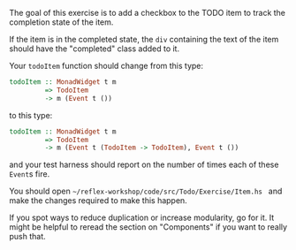 
The goal of this exercise is to add a checkbox to the TODO item to track the completion state of the item.

If the item is in the completed state, the `div` containing the text of the item should have the "completed" class added to it.

Your `todoItem` function should change from this type:
```haskell
todoItem :: MonadWidget t m
         => TodoItem
         -> m (Event t ())
```
to this type:
```haskell
todoItem :: MonadWidget t m
         => TodoItem
         -> m (Event t (TodoItem -> TodoItem), Event t ())
```
and your test harness should report on the number of times each of these `Event`s fire.

You should open
`~/reflex-workshop/code/src/Todo/Exercise/Item.hs `
and make the changes required to make this happen.

If you spot ways to reduce duplication or increase modularity, go for it.
It might be helpful to reread the section on "Components" if you want to really push that.
